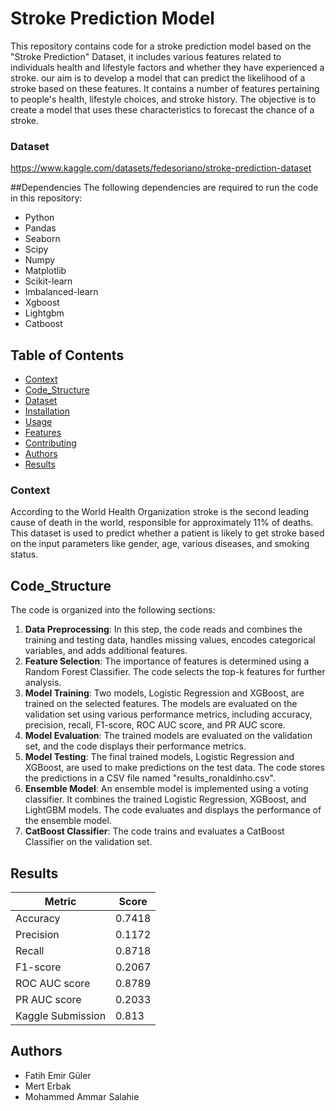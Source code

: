 # Stroke Prediction Model
This repository contains code for a stroke prediction model based on the "Stroke Prediction" Dataset, it includes various features related to individuals health and lifestyle factors and whether they have experienced a stroke. our aim is to develop a model that can predict the likelihood of a stroke based on these features. It contains a number of features pertaining to people's health, lifestyle choices, and stroke history. The objective is to create a model that uses these characteristics to forecast the chance of a stroke.
### Dataset
https://www.kaggle.com/datasets/fedesoriano/stroke-prediction-dataset

##Dependencies
The following dependencies are required to run the code in this repository:


- Python
- Pandas
- Seaborn
- Scipy
- Numpy
- Matplotlib
- Scikit-learn
- Imbalanced-learn
- Xgboost
- Lightgbm
- Catboost

## Table of Contents

- [Context](#Context)
- [Code_Structure](#Code_Structure)
- [Dataset](#Dataset)
- [Installation](#installation)
- [Usage](#usage)
- [Features](#features)
- [Contributing](#contributing)
- [Authors](#authors)
- [Results](#Results)

### Context
According to the World Health Organization stroke is the second leading cause of death in the world, responsible for approximately 11% of deaths. This dataset is used to predict whether a patient is likely to get stroke based on the input parameters like gender, age, various diseases, and smoking status.
## Code_Structure
The code is organized into the following sections:
1. **Data Preprocessing**: In this step, the code reads and combines the training and testing data, handles missing values, encodes categorical variables, and adds additional features.
2. **Feature Selection**: The importance of features is determined using a Random Forest Classifier. The code selects the top-k features for further analysis.
3. **Model Training**: Two models, Logistic Regression and XGBoost, are trained on the selected features. The models are evaluated on the validation set using various performance metrics, including accuracy, precision, recall, F1-score, ROC AUC score, and PR AUC score.
4. **Model Evaluation**: The trained models are evaluated on the validation set, and the code displays their performance metrics.
5. **Model Testing**: The final trained models, Logistic Regression and XGBoost, are used to make predictions on the test data. The code stores the predictions in a CSV file named "results_ronaldinho.csv".
6. **Ensemble Model**: An ensemble model is implemented using a voting classifier. It combines the trained Logistic Regression, XGBoost, and LightGBM models. The code evaluates and displays the performance of the ensemble model.
7. **CatBoost Classifier**: The code trains and evaluates a CatBoost Classifier on the validation set.


## Results
| Metric              | Score     |
|---------------------|-----------|
| Accuracy            | 0.7418    |
| Precision           | 0.1172    |
| Recall              | 0.8718    |
| F1-score            | 0.2067    |
| ROC AUC score       | 0.8789    |
| PR AUC score        | 0.2033    |
| Kaggle Submission   | 0.813     |





## Authors
- Fatih Emir Güler
- Mert Erbak 
- Mohammed Ammar Salahie

